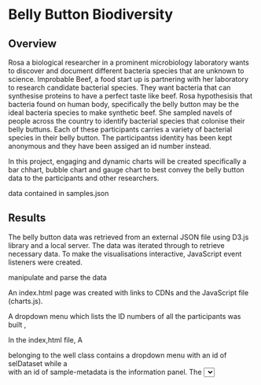 # Belly Button Biodiversity
## Overview

Rosa a biological researcher in a prominent microbiology laboratory wants to discover and document different bacteria species that are unknown to science. 
Improbable Beef, a food start up is partnering with her laboratory to research candidate bacterial species. They want bacteria that can synthesise proteins to have a perfect taste like beef. Rosa hypothesisis that bacteria found on human body, specifically the belly button may be the ideal bacteria species to make synthetic beef.
She sampled navels of people across the country to identify bacterial species that colonise their belly buttuns. Each of these participants carries a variety of bacterial species in their belly button. The participantss identity has been kept anonymous and they have been assiged an id number instead.  

In this project, engaging and dynamic charts will be created specifically a bar chhart, bubble chart and gauge chart to best convey the belly button data to the participants and other researchers. 

data contained in samples.json
## Results

The belly button data was retrieved from an external JSON file using D3.js library and a local server. The data was iterated through to retrieve necessary data.
To make the visualisations interactive, JavaScript event listeners were created.

manipulate and parse the data 

An index.html page was created with links to CDNs and the JavaScript file (charts.js). 

A dropdown menu which lists the ID numbers of all the participants was built , 

 
In the index,html file, A <div> belonging to the well class contains a dropdown menu with an id of selDataset while a <div> with an id of sample-metadata is the information panel. The <select> tag is used to create the dropdown menu. 
 
 
 For this dashboard the menu option was the ID of the participants 
 
 A function is created which displays the demographic data as well as all the 3 charts once a user chooses an id from the dropdown menu
 
 By default, when a user first opens the page, the init()  function is called and data and charts for ID 940 are displayed. The visualizations keep on changing as different participant IDs are selected from the dropdown menu. Upon selection of different IDS, the optionChanged() function is called. 
 
 ``` JavaScript
 function optionChanged(newSample) {
  // Fetch new data each time a new sample is selected
  buildMetadata(newSample);
  buildCharts(newSample);  
}
```
Once the function is called 2 things happen.
1. The demographic information panel is populated with the specific volunteer's information.
2. The volunteer's data is visualized in three charts. (bar, bubble and gauge)
 
The image below shows the demographic information associated with participant with ID 

![image1](https://github.com/GerlechJen/Belly-Button-Biodiversity/blob/main/Module%2012%20Challenge/images/demographic%20info.png)

The bar chart shows how   data??? is distributed across a number of categories(specify)

 weekly washing frequency of the belly button




## Summary
Using Plotly.js, a JavaScript data visualization library, attractive, accessible, and interactive data visualizations were created and deployed to the web. Buttons and drop down menus were included. The dashboard built displays the most common bacterial species, by count, in the navel and will be accessible to the research participants as well as fellow researchers. Once a participant enters his or her id number, they can determine which top 10 bacteria species live in their navel. This is a great way for them to better understand the data and draw conclusions.
